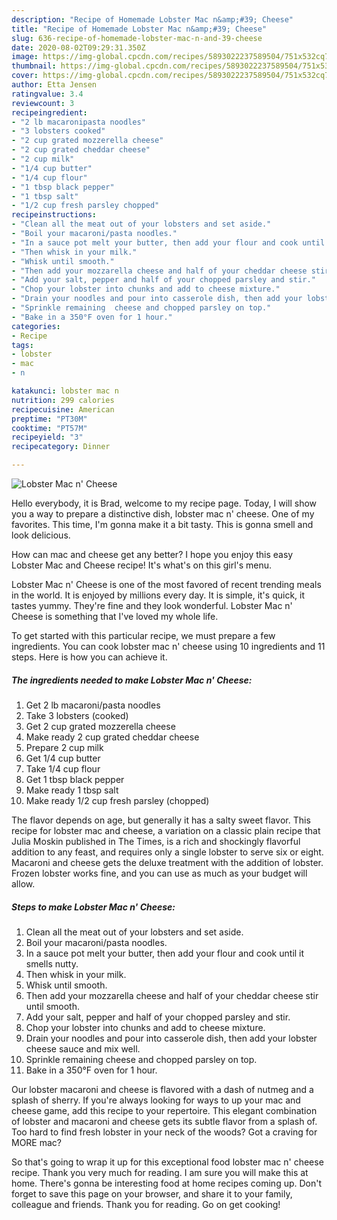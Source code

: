 ```yaml
---
description: "Recipe of Homemade Lobster Mac n&amp;#39; Cheese"
title: "Recipe of Homemade Lobster Mac n&amp;#39; Cheese"
slug: 636-recipe-of-homemade-lobster-mac-n-and-39-cheese
date: 2020-08-02T09:29:31.350Z
image: https://img-global.cpcdn.com/recipes/5893022237589504/751x532cq70/lobster-mac-n-cheese-recipe-main-photo.jpg
thumbnail: https://img-global.cpcdn.com/recipes/5893022237589504/751x532cq70/lobster-mac-n-cheese-recipe-main-photo.jpg
cover: https://img-global.cpcdn.com/recipes/5893022237589504/751x532cq70/lobster-mac-n-cheese-recipe-main-photo.jpg
author: Etta Jensen
ratingvalue: 3.4
reviewcount: 3
recipeingredient:
- "2 lb macaronipasta noodles"
- "3 lobsters cooked"
- "2 cup grated mozzerella cheese"
- "2 cup grated cheddar cheese"
- "2 cup milk"
- "1/4 cup butter"
- "1/4 cup flour"
- "1 tbsp black pepper"
- "1 tbsp salt"
- "1/2 cup fresh parsley chopped"
recipeinstructions:
- "Clean all the meat out of your lobsters and set aside."
- "Boil your macaroni/pasta noodles."
- "In a sauce pot melt your butter, then add your flour and cook until it smells nutty."
- "Then whisk in your milk."
- "Whisk until smooth."
- "Then add your mozzarella cheese and half of your cheddar cheese stir until smooth."
- "Add your salt, pepper and half of your chopped parsley and stir."
- "Chop your lobster into chunks and add to cheese mixture."
- "Drain your noodles and pour into casserole dish, then add your lobster cheese sauce and mix well."
- "Sprinkle remaining  cheese and chopped parsley on top."
- "Bake in a 350°F oven for 1 hour."
categories:
- Recipe
tags:
- lobster
- mac
- n

katakunci: lobster mac n 
nutrition: 299 calories
recipecuisine: American
preptime: "PT30M"
cooktime: "PT57M"
recipeyield: "3"
recipecategory: Dinner

---
```



![Lobster Mac n&#39; Cheese](https://img-global.cpcdn.com/recipes/5893022237589504/751x532cq70/lobster-mac-n-cheese-recipe-main-photo.jpg)

Hello everybody, it is Brad, welcome to my recipe page. Today, I will show you a way to prepare a distinctive dish, lobster mac n&#39; cheese. One of my favorites. This time, I'm gonna make it a bit tasty. This is gonna smell and look delicious.

How can mac and cheese get any better? I hope you enjoy this easy Lobster Mac and Cheese recipe! It&#39;s what&#39;s on this girl&#39;s menu.

Lobster Mac n&#39; Cheese is one of the most favored of recent trending meals in the world. It is enjoyed by millions every day. It is simple, it's quick, it tastes yummy. They're fine and they look wonderful. Lobster Mac n&#39; Cheese is something that I've loved my whole life.


To get started with this particular recipe, we must prepare a few ingredients. You can cook lobster mac n&#39; cheese using 10 ingredients and 11 steps. Here is how you can achieve it.

<!--inarticleads1-->

##### The ingredients needed to make Lobster Mac n&#39; Cheese:

1. Get 2 lb macaroni/pasta noodles
1. Take 3 lobsters (cooked)
1. Get 2 cup grated mozzerella cheese
1. Make ready 2 cup grated cheddar cheese
1. Prepare 2 cup milk
1. Get 1/4 cup butter
1. Take 1/4 cup flour
1. Get 1 tbsp black pepper
1. Make ready 1 tbsp salt
1. Make ready 1/2 cup fresh parsley (chopped)


The flavor depends on age, but generally it has a salty sweet flavor. This recipe for lobster mac and cheese, a variation on a classic plain recipe that Julia Moskin published in The Times, is a rich and shockingly flavorful addition to any feast, and requires only a single lobster to serve six or eight. Macaroni and cheese gets the deluxe treatment with the addition of lobster. Frozen lobster works fine, and you can use as much as your budget will allow. 

<!--inarticleads2-->

##### Steps to make Lobster Mac n&#39; Cheese:

1. Clean all the meat out of your lobsters and set aside.
1. Boil your macaroni/pasta noodles.
1. In a sauce pot melt your butter, then add your flour and cook until it smells nutty.
1. Then whisk in your milk.
1. Whisk until smooth.
1. Then add your mozzarella cheese and half of your cheddar cheese stir until smooth.
1. Add your salt, pepper and half of your chopped parsley and stir.
1. Chop your lobster into chunks and add to cheese mixture.
1. Drain your noodles and pour into casserole dish, then add your lobster cheese sauce and mix well.
1. Sprinkle remaining  cheese and chopped parsley on top.
1. Bake in a 350°F oven for 1 hour.


Our lobster macaroni and cheese is flavored with a dash of nutmeg and a splash of sherry. If you&#39;re always looking for ways to up your mac and cheese game, add this recipe to your repertoire. This elegant combination of lobster and macaroni and cheese gets its subtle flavor from a splash of. Too hard to find fresh lobster in your neck of the woods? Got a craving for MORE mac? 

So that's going to wrap it up for this exceptional food lobster mac n&#39; cheese recipe. Thank you very much for reading. I am sure you will make this at home. There's gonna be interesting food at home recipes coming up. Don't forget to save this page on your browser, and share it to your family, colleague and friends. Thank you for reading. Go on get cooking!

